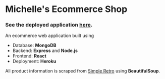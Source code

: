 # Michelle's Ecommerce Shop

### See the deployed application [here](https://mchen0504-ecommerce.herokuapp.com/).

An ecommerce web application built using

- Database: **MongoDB**
- Backend: **Express** and **Node.js**
- Frontend: **React**
- Deployment: **Heroku**

All product information is scraped from [Simple Retro](https://www.simpleretro.com/) using **BeautifulSoup**.

